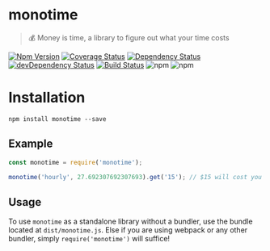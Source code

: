 # monotime

> 💰 Money is time, a library to figure out what your time costs

[![Npm Version](https://img.shields.io/npm/v/monotime.svg)](https://www.npmjs.com/package/monotime)
[![Coverage Status](https://lcov-server.gabrielcsapo.com/badge/github%2Ecom/gabrielcsapo/monotime.svg)](https://lcov-server.gabrielcsapo.com/coverage/github%2Ecom/gabrielcsapo/monotime)
[![Dependency Status](https://starbuck.gabrielcsapo.com/badge/github/gabrielcsapo/monotime/status.svg)](https://starbuck.gabrielcsapo.com/github/gabrielcsapo/monotime)
[![devDependency Status](https://starbuck.gabrielcsapo.com/badge/github/gabrielcsapo/monotime/dev-status.svg)](https://starbuck.gabrielcsapo.com/github/gabrielcsapo/monotime#info=devDependencies)
[![Build Status](https://travis-ci.org/gabrielcsapo/monotime.svg?branch=master)](https://travis-ci.org/gabrielcsapo/monotime)
![npm](https://img.shields.io/npm/dt/monotime.svg)
![npm](https://img.shields.io/npm/dm/monotime.svg)

# Installation

```
npm install monotime --save
```

## Example

```javascript
const monotime = require('monotime');

monotime('hourly', 27.692307692307693).get('15'); // $15 will cost you 0.5416666666666666 hours
```

## Usage

To use `monotime` as a standalone library without a bundler, use the bundle located at `dist/monotime.js`. Else if you are using webpack or any other bundler, simply `require('monotime')` will suffice!
